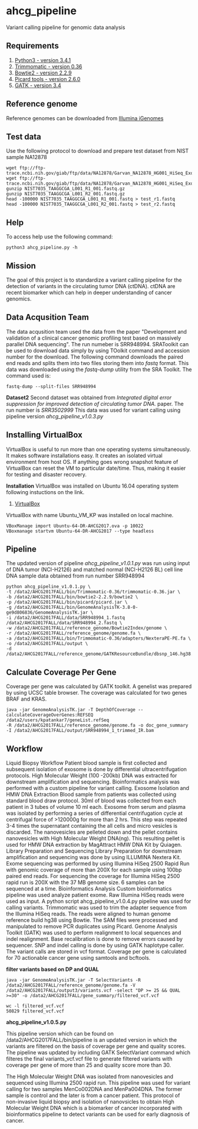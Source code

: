 # ahcg_pipeline
Variant calling pipeline for genomic data analysis

## Requirements

1. [Python3 - version 3.4.1](https://www.python.org/download/releases/3.4.1/)
2. [Trimmomatic - version 0.36](http://www.usadellab.org/cms/uploads/supplementary/Trimmomatic/Trimmomatic-0.36.zip)
3. [Bowtie2 - version 2.2.9](https://sourceforge.net/projects/bowtie-bio/files/bowtie2/2.2.9/)
4. [Picard tools - version 2.6.0](https://github.com/broadinstitute/picard/releases/download/2.6.0/picard.jar)
5. [GATK - version 3.4](https://software.broadinstitute.org/gatk/download/)

## Reference genome

Reference genomes can be downloaded from [Illumina iGenomes](http://support.illumina.com/sequencing/sequencing_software/igenome.html)

## Test data

Use the following protocol to download and prepare test dataset from NIST sample NA12878

```{sh}
wget ftp://ftp-trace.ncbi.nih.gov/giab/ftp/data/NA12878/Garvan_NA12878_HG001_HiSeq_Exome/NIST7035_TAAGGCGA_L001_R1_001.fastq.gz
wget ftp://ftp-trace.ncbi.nih.gov/giab/ftp/data/NA12878/Garvan_NA12878_HG001_HiSeq_Exome/NIST7035_TAAGGCGA_L001_R2_001.fastq.gz
gunzip NIST7035_TAAGGCGA_L001_R1_001.fastq.gz
gunzip NIST7035_TAAGGCGA_L001_R2_001.fastq.gz
head -100000 NIST7035_TAAGGCGA_L001_R1_001.fastq > test_r1.fastq
head -100000 NIST7035_TAAGGCGA_L001_R2_001.fastq > test_r2.fastq
```

## Help

To access help use the following command:

```{sh}
python3 ahcg_pipeline.py -h
```
## **Mission**
The goal of this project is to standardize a variant calling pipeline for the detection of variants in the circulating tumor DNA (ctDNA).
ctDNA are recent biomarker which can help in deeper understanding of cancer genomics.


## **Data Acqusition Team** 
The data acqusition team used the data from the paper "Development and validation of a clinical cancer
genomic profiling test based on massively parallel DNA sequencing". The run numeber is SRR948994. 
SRAToolkit can be used to download data simply by using TOolkit command and accession number for the download. The following command downloads the paired end reads and splits them into two files storing them into *fastq* format.
This data was downloaded using the *fastq-dump* utility from the SRA Toolkit.
The command used is:
```{sh}
fastq-dump --split-files SRR948994
```
**Dataset2**
Second dataset was obtained from *Integrated digital error suppression for improved detection of circulating tumor DNA.* paper. The run number is *SRR3502999* This data was used for variant calling using pipeline version *ahcg_pipeline_v1.0.3.py*

## **Installing VirtualBox**

VirtualBox is useful to run more than one operating systems simultaneously. It makes software installations easy. It creates an isolated virtual environment from host OS. If anything goes wrong snapshot feature of VirtualBox can reset the VM to particular date/time. Thus, making it easier for testing and disaster recovery.

**Installation**
VirtualBox was installed on Ubuntu 16.04 operating system following instuctions on the link.
1. [VirtualBox](https://www.virtualbox.org/wiki/Linux_Downloads)

VirtualBox with name Ubuntu_VM_KP was installed on local machine.

```{sh}
VBoxManage import Ubuntu-64-DR-AHCG2017.ova -p 10022
VBoxmanage startvm Ubuntu-64-DR-AHCG2017 --type headless
```
## **Pipeline**

The updated version of pipeline *ahcg_pipeline_v1.0.1.py* was run using input of DNA tumor (NCI-H2126) and matched normal (NCI-H2126 BL) cell line DNA sample data obtained from run number SRR948994
```{sh}
python ahcg_pipeline_v1.0.1.py \
-t /data2/AHCG2017FALL/bin/Trimmomatic-0.36/trimmomatic-0.36.jar \
-b /data2/AHCG2017FALL/bin/bowtie2-2.2.9/bowtie2 \
-p /data2/AHCG2017FALL/bin/picard/picard.jar \
-g /data2/AHCG2017FALL/bin/GenomeAnalysisTK-3.8-0-ge9d806836/GenomeAnalysisTK.jar \
-i /data2/AHCG2017FALL/data/SRR948994_1.fastq /data2/AHCG2017FALL/data/SRR948994_2.fastq \
-w /data2/AHCG2017FALL/reference_genome/Bowtie2Index/genome \
-r /data2/AHCG2017FALL/reference_genome/genome.fa \
-a /data2/AHCG2017FALL/bin/Trimmomatic-0.36/adapters/NexteraPE-PE.fa \
-o /data2/AHCG2017FALL/output \
-d /data2/AHCG2017FALL/reference_genome/GATKResourceBundle/dbsnp_146.hg38.vcf.gz
```


## **Calculate Coverage Per Gene**
Coverage per gene was calculated by GATK toolkit. A genelist was prepared by using UCSC table browser. The coverage was calculated for two genes BRAF and KRAS.

```{sh}
java -jar GenomeAnalysisTK.jar -T DepthOfCoverage --calculateCoverageOverGenes:REFSEQ /data2/users/kpatankar7/geneList.refSeq 
-R /data2/AHCG2017FALL/reference_genome/genome.fa -o doc_gene_summary -I /data2/AHCG2017FALL/output/SRR948994_1_trimmed_IR.bam 
```

## **Workflow**
Liquid Biopsy Workflow
Patient blood sample is first collected and subsequent isolation of exosome is done by differential ultracentrifugation protocols. High Molecular Weight (100 -200kb) DNA was extracted for downstream amplification and sequencing. Bioinformatics analysis was performed with a custom pipeline for variant calling. 
Exosome Isolation and HMW DNA Extraction
Blood sample from patients was collected using standard blood draw protocol. 30ml of blood was collected from each patient in 3 tubes of volume 10 ml each. Exosome from serum and plasma was isolated by performing a series of differential centrifugation cycle at centrifugal force of >120000g for more than 2 hrs. This step was repeated 3-4 times the supernatant containing the all cells and micro vesicles is discarded. The nanovesicles are pelleted down and the pellet contains nanovesicles with High Molecular Weight DNA(ng). This resulting pellet is used for HMW DNA extraction by MagAttract HMW DNA Kit by Quiagen.
Library Preparation and Sequencing
Library Preparation for downstream amplification and sequencing was done by using ILLUMINA Nextera Kit. Exome sequencing was performed by using Illumina HiSeq 2500 Rapid Run with genomic coverage of more than 200X for each sample using 100bp paired end reads. For sequencing the coverage for Illumina HiSeq 2500 rapid run is 200X with the 37 MB genome size. 6 samples can be sequenced at a time. 
Bioinformatics Analysis
Custom bioinformatics pipeline was used analyze patient exome. Raw Illumina HiSeq reads were used as input. A python script ahcg_pipeline_v1.0.4.py pipeline was used for calling variants. Trimmomatic was used to trim the adapter sequence from the Illumina HiSeq reads. The reads were aligned to human genome reference build hg38 using Bowtie. The SAM files were processed and manipulated to remove PCR duplicates using Picard. Genome Analysis Toolkit (GATK) was used to perform realignment to local sequences and indel realignment. Base recalibration is done to remove errors caused by sequencer. SNP and indel calling is done by using GATK haplotype caller. The variant calls are stored in vcf format. Coverage per gene is calculated for 70 actionable cancer gene using samtools and bcftools.

**filter variants based on DP and QUAL**
```{sh}
java -jar GenomeAnalysisTK.jar -T SelectVariants -R /data2/AHCG2017FALL/reference_genome/genome.fa -V /data2/AHCG2017FALL/output3/variants.vcf -select "DP >= 25 && QUAL >=30" -o /data2/AHCG2017FALL/gene_summary/filtered_vcf.vcf

wc -l filtered_vcf.vcf
50829 filtered_vcf.vcf
```
**ahcg_pipeline_v1.0.5.py**

This pipeline version which can be found on /data2/AHCG2017FALL/bin/pipeline is an updated version in which the variants are filtered on the basis of coverage per gene and quality scores. The pipeline was updated by including GATK SelectVariant command which filteres the final variants_vcf.vcf file to generate filtered variants with coverage per gene of more than 25 and quality score more than 30. 

The High Molecular Weight DNA was isolated from nanovesicles and sequenced using Illumina 2500 rapid run. This pipeline was used for variant calling for two samples MenCo002DNA and MenPa004DNA. The former sample is control and the later is from a cancer patient. This protocol of non-invasive liquid biopsy and isolation of nanovsicles to obtain High Molecular Weight DNA which is a biomarker of cancer incorporated with bioinformatics pipeline to detect variants can be used for early diagnosis of cancer.






